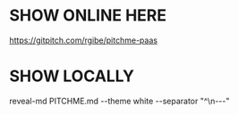 # SHOW ONLINE HERE

https://gitpitch.com/rgibe/pitchme-paas

# SHOW LOCALLY

reveal-md PITCHME.md --theme white --separator "^\n---"
